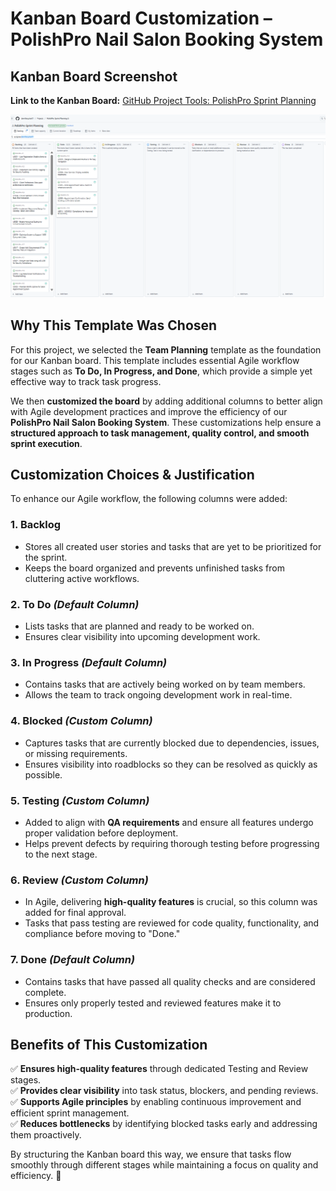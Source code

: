 # **Kanban Board Customization – PolishPro Nail Salon Booking System**  

## **Kanban Board Screenshot**  

**Link to the Kanban Board:**
[GitHub Project Tools: PolishPro Sprint Planning](https://github.com/users/demifarquhar01/projects/12)

![Kanban Board Screenshot](https://github.com/demifarquhar01/PolishPro/blob/0d4abfbe6a5bf0b89caaf6638bb9c0c77ab87953/sprint%20team%20plan.png)  


## **Why This Template Was Chosen**  
For this project, we selected the **Team Planning** template as the foundation for our Kanban board. This template includes essential Agile workflow stages such as **To Do, In Progress, and Done**, which provide a simple yet effective way to track task progress.  

We then **customized the board** by adding additional columns to better align with Agile development practices and improve the efficiency of our **PolishPro Nail Salon Booking System**. These customizations help ensure a **structured approach to task management, quality control, and smooth sprint execution**.  

## **Customization Choices & Justification**  

To enhance our Agile workflow, the following columns were added:  

### **1. Backlog**  
- Stores all created user stories and tasks that are yet to be prioritized for the sprint.  
- Keeps the board organized and prevents unfinished tasks from cluttering active workflows.  

### **2. To Do** *(Default Column)*  
- Lists tasks that are planned and ready to be worked on.  
- Ensures clear visibility into upcoming development work.  

### **3. In Progress** *(Default Column)*  
- Contains tasks that are actively being worked on by team members.  
- Allows the team to track ongoing development work in real-time.  

### **4. Blocked** *(Custom Column)*  
- Captures tasks that are currently blocked due to dependencies, issues, or missing requirements.  
- Ensures visibility into roadblocks so they can be resolved as quickly as possible.  

### **5. Testing** *(Custom Column)*  
- Added to align with **QA requirements** and ensure all features undergo proper validation before deployment.  
- Helps prevent defects by requiring thorough testing before progressing to the next stage.  

### **6. Review** *(Custom Column)*  
- In Agile, delivering **high-quality features** is crucial, so this column was added for final approval.  
- Tasks that pass testing are reviewed for code quality, functionality, and compliance before moving to "Done."  

### **7. Done** *(Default Column)*  
- Contains tasks that have passed all quality checks and are considered complete.  
- Ensures only properly tested and reviewed features make it to production.  

## **Benefits of This Customization**  
✅ **Ensures high-quality features** through dedicated Testing and Review stages.  
✅ **Provides clear visibility** into task status, blockers, and pending reviews.  
✅ **Supports Agile principles** by enabling continuous improvement and efficient sprint management.  
✅ **Reduces bottlenecks** by identifying blocked tasks early and addressing them proactively.  

By structuring the Kanban board this way, we ensure that tasks flow smoothly through different stages while maintaining a focus on quality and efficiency. 🚀  

